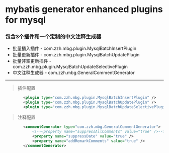 # mybatis generator enhanced plugins for mysql
### 包含3个插件和一个定制的中文注释生成器
* 批量插入插件 - com.zzh.mbg.plugin.MysqlBatchInsertPlugin
* 批量更新插件 - com.zzh.mbg.plugin.MysqlBatchUpdatePlugin
* 批量非空更新插件 - com.zzh.mbg.plugin.MysqlBatchUpdateSelectivePlugin
* 中文注释生成器 - com.zzh.mbg.GeneralCommentGenerator

***

> 插件配置
```xml
        <plugin type="com.zzh.mbg.plugin.MysqlBatchInsertPlugin" />
        <plugin type="com.zzh.mbg.plugin.MysqlBatchUpdatePlugin" />
        <plugin type="com.zzh.mbg.plugin.MysqlBatchUpdateSelectivePlugin" />
```

> 注释配置
```xml
        <commentGenerator type="com.zzh.mbg.GeneralCommentGenerator">
            <!--<property name="suppressAllComments" value="true" />-->
            <property name="suppressDate" value="true" />
            <property name="addRemarkComments" value="true" />
        </commentGenerator>
```